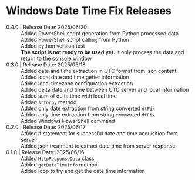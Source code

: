 # Windows Date Time Fix Releases

<!-- Windows Date Time Fix Releases Table: -->
<head>
    <link rel="stylesheet" href="Docs/CSS/ReleaseNotes.css">
    <link rel="stylesheet" href="./CSS/ReleaseNotes.css">
</head>
<dl>
    <!-- 0.4.0 (2025/06/20) -->
    <dt><version-data>0.4.0</version-data> | Release Date: 2025/06/20</dt>
    <dd>Added PowerShell script generation from Python processed data</dd>
    <dd>Added PowerShell script calling from Python</dd>
    <dd>Added python version test</dd>
    <dd><strong>The script is not ready to be used yet.</strong> It only process the data and return to the console window</dd>
    <!-- 0.3.0 (2025/06/18) -->
    <dt><version-data>0.3.0</version-data> | Release Date: 2025/06/18</dt>
    <dd>Added date and time extraction in UTC format from json content</dd>
    <dd>Added local date and time getter information</dd>
    <dd>Added local timezone configuration extraction</dd>
    <dd>Added delta date and time between UTC server and local information</dd>
    <dd>Added sum of delta time with local time</dd>
    <dd>Added <code>srtncpy</code> method</dd>
    <dd>Added only date extraction from string converted <code>dtFix</code></dd>
    <dd>Added only time extraction from string converted <code>dtFix</code></dd>
    <dd>Added Windows PowerShell command</dd>
    <!-- 0.2.0 (2025/06/17) -->
    <dt><version-data>0.2.0</version-data> | Release Date: 2025/06/17</dt>
    <dd>Added if statement for successful date and time acquisition from server</dd>
    <dd>Added json treatment to extract date time from server response</dd>
    <!-- 0.1.0 (2025/06/16) -->
    <dt><version-data>0.1.0</version-data> | Release Date: 2025/06/16</dt>
    <dd>Added <code>HttpResponseData</code> class</dd>
    <dd>Added <code>getDateTimeInfo</code> method</dd>
    <dd>Added loop to try and get the date time information</dd>
</dl>